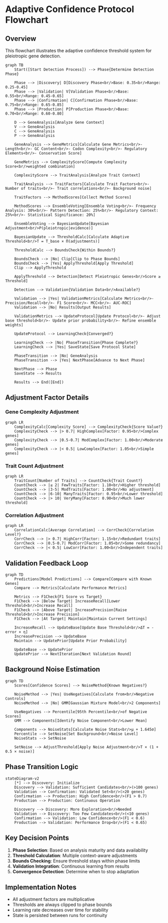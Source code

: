 # Adaptive Confidence Protocol Flowchart

## Overview
This flowchart illustrates the adaptive confidence threshold system for pleiotropic gene detection.

```mermaid
graph TB
    Start([Start Detection Process]) --> Phase{Determine Detection Phase}
    
    Phase --> |Discovery| D[Discovery Phase<br/>Base: 0.35<br/>Range: 0.25-0.45]
    Phase --> |Validation| V[Validation Phase<br/>Base: 0.55<br/>Range: 0.45-0.65]
    Phase --> |Confirmation| C[Confirmation Phase<br/>Base: 0.75<br/>Range: 0.65-0.85]
    Phase --> |Production| P[Production Phase<br/>Base: 0.70<br/>Range: 0.60-0.80]
    
    D --> GeneAnalysis[Analyze Gene Context]
    V --> GeneAnalysis
    C --> GeneAnalysis
    P --> GeneAnalysis
    
    GeneAnalysis --> GeneMetrics[Calculate Gene Metrics<br/>- Length<br/>- GC Content<br/>- Codon Complexity<br/>- Regulatory Elements<br/>- Conservation Score]
    
    GeneMetrics --> ComplexityScore[Compute Complexity Score<br/>weighted combination]
    
    ComplexityScore --> TraitAnalysis[Analyze Trait Context]
    
    TraitAnalysis --> TraitFactors[Calculate Trait Factors<br/>- Number of traits<br/>- Trait correlations<br/>- Background noise]
    
    TraitFactors --> MethodScores[Collect Method Scores]
    
    MethodScores --> EnsembleVoting[Ensemble Voting<br/>- Frequency Analysis: 30%<br/>- Pattern Detection: 25%<br/>- Regulatory Context: 25%<br/>- Statistical Significance: 20%]
    
    EnsembleVoting --> BayesianUpdate[Bayesian Adjustment<br/>P(pleiotropic|evidence)]
    
    BayesianUpdate --> ThresholdCalc[Calculate Adaptive Threshold<br/>T = T_base × Π(adjustments)]
    
    ThresholdCalc --> BoundsCheck{Within Bounds?}
    
    BoundsCheck --> |No| Clip[Clip to Phase Bounds]
    BoundsCheck --> |Yes| ApplyThreshold[Apply Threshold]
    Clip --> ApplyThreshold
    
    ApplyThreshold --> Detection[Detect Pleiotropic Genes<br/>Score ≥ Threshold]
    
    Detection --> Validation{Validation Data<br/>Available?}
    
    Validation --> |Yes| ValidationMetrics[Calculate Metrics<br/>- Precision/Recall<br/>- F1 Score<br/>- MCC<br/>- AUC-ROC]
    Validation --> |No| Results[Output Results]
    
    ValidationMetrics --> UpdateProtocol[Update Protocol<br/>- Adjust base threshold<br/>- Update prior probability<br/>- Refine ensemble weights]
    
    UpdateProtocol --> LearningCheck{Converged?}
    
    LearningCheck --> |No| PhaseTransition{Phase Complete?}
    LearningCheck --> |Yes| SaveState[Save Protocol State]
    
    PhaseTransition --> |No| GeneAnalysis
    PhaseTransition --> |Yes| NextPhase[Advance to Next Phase]
    
    NextPhase --> Phase
    SaveState --> Results
    
    Results --> End([End])
```

## Adjustment Factor Details

### Gene Complexity Adjustment
```mermaid
graph LR
    ComplexityCalc[Complexity Score] --> ComplexityCheck{Score Value?}
    ComplexityCheck --> |> 0.7| HighComplex[Factor: 0.95<br/>Complex genes]
    ComplexityCheck --> |0.5-0.7| ModComplex[Factor: 1.00<br/>Moderate genes]
    ComplexityCheck --> |< 0.5| LowComplex[Factor: 1.05<br/>Simple genes]
```

### Trait Count Adjustment
```mermaid
graph LR
    TraitCount[Number of Traits] --> CountCheck{Trait Count?}
    CountCheck --> |≤ 2| FewTraits[Factor: 1.10<br/>Higher threshold]
    CountCheck --> |3-5| ModTraits[Factor: 1.00<br/>No adjustment]
    CountCheck --> |6-10| ManyTraits[Factor: 0.95<br/>Lower threshold]
    CountCheck --> |> 10| VeryMany[Factor: 0.90<br/>Much lower threshold]
```

### Correlation Adjustment
```mermaid
graph LR
    CorrelationCalc[Average Correlation] --> CorrCheck{Correlation Level?}
    CorrCheck --> |> 0.7| HighCorr[Factor: 1.15<br/>Redundant traits]
    CorrCheck --> |0.5-0.7| ModCorr[Factor: 1.05<br/>Some redundancy]
    CorrCheck --> |< 0.5| LowCorr[Factor: 1.00<br/>Independent traits]
```

## Validation Feedback Loop

```mermaid
graph TD
    Predictions[Model Predictions] --> Compare[Compare with Known Genes]
    Compare --> Metrics[Calculate Performance Metrics]
    
    Metrics --> F1Check{F1 Score vs Target}
    F1Check --> |Below Target| IncreaseRecall[Lower Threshold<br/>Increase Recall]
    F1Check --> |Above Target| IncreasePrecision[Raise Threshold<br/>Increase Precision]
    F1Check --> |At Target| Maintain[Maintain Current Settings]
    
    IncreaseRecall --> UpdateBase[Update Base Threshold<br/>ΔT = -error × η]
    IncreasePrecision --> UpdateBase
    Maintain --> UpdatePrior[Update Prior Probability]
    
    UpdateBase --> UpdatePrior
    UpdatePrior --> NextIteration[Next Validation Round]
```

## Background Noise Estimation

```mermaid
graph TD
    Scores[Confidence Scores] --> NoiseMethod{Known Negatives?}
    
    NoiseMethod --> |Yes| UseNegatives[Calculate from<br/>Negative Controls]
    NoiseMethod --> |No| GMM[Gaussian Mixture Model<br/>2 Components]
    
    UseNegatives --> Percentile[95th Percentile<br/>of Negative Scores]
    GMM --> Components[Identify Noise Component<br/>Lower Mean]
    
    Components --> NoiseStats[Calculate Noise Stats<br/>μ + 1.645σ]
    Percentile --> SetNoise[Set Background<br/>Noise Level]
    NoiseStats --> SetNoise
    
    SetNoise --> AdjustThreshold[Apply Noise Adjustment<br/>T × (1 + 0.5 × noise)]
```

## Phase Transition Logic

```mermaid
stateDiagram-v2
    [*] --> Discovery: Initialize
    Discovery --> Validation: Sufficient Candidates<br/>(>100 genes)
    Validation --> Confirmation: Validated Set<br/>(>20 genes)
    Confirmation --> Production: High Confidence<br/>(F1 > 0.7)
    Production --> Production: Continuous Operation
    
    Discovery --> Discovery: More Exploration<br/>Needed
    Validation --> Discovery: Too Few Candidates<br/>(<10 genes)
    Confirmation --> Validation: Low Confidence<br/>(F1 < 0.6)
    Production --> Validation: Performance Drop<br/>(F1 < 0.65)
```

## Key Decision Points

1. **Phase Selection**: Based on analysis maturity and data availability
2. **Threshold Calculation**: Multiple context-aware adjustments
3. **Bounds Checking**: Ensure threshold stays within phase limits
4. **Validation Integration**: Continuous learning from results
5. **Convergence Detection**: Determine when to stop adaptation

## Implementation Notes

- All adjustment factors are multiplicative
- Thresholds are always clipped to phase bounds
- Learning rate decreases over time for stability
- State is persisted between runs for continuity